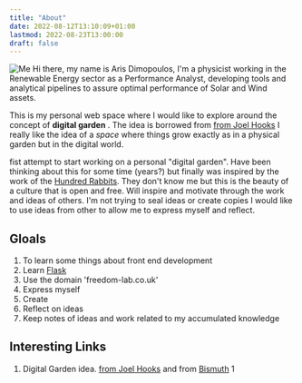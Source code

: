 ```yaml
---
title: "About"
date: 2022-08-12T13:10:09+01:00
lastmod: 2022-08-23T13:00:00
draft: false
---
```



![Me](/static/selfie.png) Hi there, my name is Aris Dimopoulos, I'm a physicist working in the 
Renewable Energy sector as a Performance Analyst, developing tools and 
analytical pipelines to assure optimal performance of Solar and Wind assets.

This is my personal web space where I would like to explore around the concept of **digital garden** .
The idea is borrowed from [from Joel Hooks](https://joelhooks.com/digital-garden) 
I really like the idea of a *space* where things grow exactly as in a physical garden but in the digital world. 

fist attempt to start working on a personal "digital garden". Have been thinking about this for some time (years?) but finally was inspired by the work of the [Hundred Rabbits](http://100r.co/site/home.html). They don't know me but this is the beauty of a culture that is open and free. Will inspire and motivate through the work and ideas of others. I'm not trying to seal ideas or create copies I would like to use ideas from other to allow me to express myself and reflect.


## Gloals
1. To learn some things about front end development
1. Learn [Flask](https://flask.palletsprojects.com/en/2.0.x/)
1. Use the domain 'freedom-lab.co.uk'
1. Express myself
1. Create
1. Reflect on ideas
1. Keep notes of ideas and work related to my accumulated knowledge

## Interesting Links

1. Digital Garden idea. [from Joel Hooks](https://joelhooks.com/digital-garden) and from [Bismuth](https://bismuth.garden/digital-garden)
1
